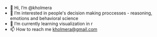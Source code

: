 - 👋 Hi, I’m @kholmera
- 👀 I’m interested in people's decision making proccesses - reasoning, emotions and behavioral science
- 🌱 I’m currently learning visualization in r
- 📫 How to reach me kholmera@gmail.com

<!---
kholmera/kholmera is a ✨ special ✨ repository because its `README.md` (this file) appears on your GitHub profile.
You can click the Preview link to take a look at your changes.
--->
